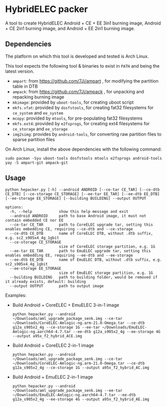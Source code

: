 # HybridELEC packer
A tool to create HybridELEC Android + CE + EE 3in1 burning image, Android + CE 2in1 burning image, and Android + EE 2in1 burning image.

## Dependencies
The platform on which this tool is developed and tested is Arch Linux.

This tool expects the following tool & binaries to exist in `PATH` and being the latest version. 

- `ampart`: from https://github.com/7Ji/ampart , for modifying the partition table in DTB
- `ampack`: from https://github.com/7Ji/ampack , for unpacking and repacking burning image
- `mkimage`: provided by `uboot-tools`, for creating uboot script
- `mkfs.vfat`: provided by `dosfstools`, for creating fat32 filesystems for `ce_system` and `ee_system`
- `mcopy`: provided by `mtools`, for pre-populating fat32 filesystems
- `mkfs.ext4`: provided by `e2fsprogs`, for creating ext4 filesystems for `ce_storage` and `ee_storage`
- `img2simg`: provides by `android-tools`, for converting raw partition files to sparse partition files

On Arch Linux, install the above dependencies with the following command:
```
sudo pacman -Syu uboot-tools dosfstools mtools e2fsprogs android-tools
yay -S ampart-git ampack-git
```

## Usage
```
python hepacker.py [-h] --android ANDROID [--ce-tar CE_TAR] [--ce-dtb CE_DTB] [--ce-storage CE_STORAGE] [--ee-tar EE_TAR] [--ee-dtb EE_DTB] [--ee-storage EE_STORAGE] [--building BUILDING] --output OUTPUT

options:
  -h, --help            show this help message and exit
  --android ANDROID     path to base Android image, it must not contain embedded CE nor EE
  --ce-tar CE_TAR       path to CoreELEC upgrade tar, setting this enables embedding CE, requiring --ce-dtb and --ce-storage
  --ce-dtb CE_DTB       name of CoreELEC DTB, without .dtb suffix, e.g. sc2_s905x4_4g_1gbit
  --ce-storage CE_STORAGE
                        size of CoreELEC storage partition, e.g. 1G
  --ee-tar EE_TAR       path to EmuELEC upgrade tar, setting this enables embedding EE, requiring --ee-dtb and --ee-storage
  --ee-dtb EE_DTB       name of EmuELEC DTB, without .dtb suffix, e.g. sc2_s905x4_4g_1gbit
  --ee-storage EE_STORAGE
                        size of EmuELEC storage partition, e.g. 1G
  --building BUILDING   path to building folder, would be removed if it already exists, default: building
  --output OUTPUT       path to output image
```

Examples:

- Build Android + CoreELEC + EmuELEC 3-in-1 image
  ````
  python hepacker.py --android ~/Downloads/aml_upgrade_package_senk.img --ce-tar ~/Downloads/CoreELEC-Amlogic-ng.arm-21.0-Omega.tar --ce-dtb g12a_s905x2_4g --ce-storage 1G --ee-tar ~/Downloads/EmuELEC-Amlogic-ng.aarch64-4.7.tar --ee-dtb g12a_s905x2_4g --ee-storage 4G --output a95x_f2_hybrid_ACE.img
  ````

- Build Android + CoreELEC 2-in-1 image
  ````
  python hepacker.py --android ~/Downloads/aml_upgrade_package_senk.img --ce-tar ~/Downloads/CoreELEC-Amlogic-ng.arm-21.0-Omega.tar --ce-dtb g12a_s905x2_4g --ce-storage 1G --output a95x_f2_hybrid_AC.img
  ````

- Build Android + EmuELEC 2-in-1 image
  ````
  python hepacker.py --android ~/Downloads/aml_upgrade_package_senk.img --ee-tar ~/Downloads/EmuELEC-Amlogic-ng.aarch64-4.7.tar --ee-dtb g12a_s905x2_4g --ee-storage 4G --output a95x_f2_hybrid_AE.img
  ````